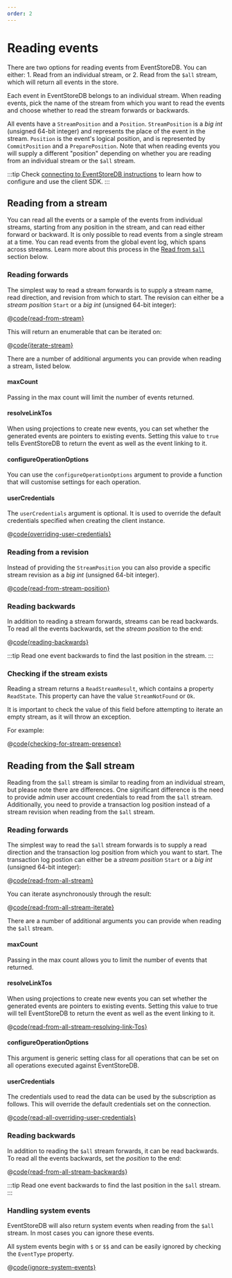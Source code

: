 ```yaml
---
order: 2
---
```


# Reading events

There are two options for reading events from EventStoreDB. You can either: 
    1. Read from an individual stream, or 
    2. Read from the `$all` stream, which will return all events in the store.

Each event in EventStoreDB belongs to an individual stream. When reading events, pick the name of the stream from which you want to read the events and choose whether to read the stream forwards or backwards. 

All events have a `StreamPosition` and a `Position`.  `StreamPosition` is a *big int* (unsigned 64-bit integer) and represents the place of the event in the stream. `Position` is the event's logical position, and is represented by `CommitPosition` and a `PreparePosition`. Note that when reading events you will supply a different "position" depending on whether you are reading from an individual stream or the `$all` stream.

:::tip
Check [connecting to EventStoreDB instructions](./README.md#required-packages) to learn how to configure and use the client SDK.
:::

## Reading from a stream

You can read all the events or a sample of the events from individual streams, starting from any position in the stream, and can read either forward or backward. It is only possible to read events from a single stream at a time. You can read events from the global event log, which spans across streams. Learn more about this process in the [Read from `$all`](#reading-from-the-all-stream) section below.

### Reading forwards

The simplest way to read a stream forwards is to supply a stream name, read direction, and revision from which to start. The revision can either be a *stream position* `Start` or a *big int* (unsigned 64-bit integer):

@[code{read-from-stream}](@grpc:reading_events.py;reading-events.js;reading-events.ts;reading_events/ReadingEvents.java;reading-events/Program.cs;readingEvents.go;reading_events.rs)

This will return an enumerable that can be iterated on:

@[code{iterate-stream}](@grpc:reading_events.py;reading-events.js;reading-events.ts;reading_events/ReadingEvents.java;reading-events/Program.cs;readingEvents.go;reading_events.rs)

There are a number of additional arguments you can provide when reading a stream, listed below.

#### maxCount

Passing in the max count will limit the number of events returned.

#### resolveLinkTos

When using projections to create new events, you can set whether the generated events are pointers to existing events. Setting this value to `true` tells EventStoreDB to return the event as well as the event linking to it.

#### configureOperationOptions

You can use the `configureOperationOptions` argument to provide a function that will customise settings for each operation.

#### userCredentials

The `userCredentials` argument is optional. It is used to override the default credentials specified when creating the client instance.

@[code{overriding-user-credentials}](@grpc:reading_events.py;reading-events.js;reading-events.ts;reading_events/ReadingEvents.java;reading-events/Program.cs;readingEvents.go;reading_events.rs)

### Reading from a revision

Instead of providing the `StreamPosition` you can also provide a specific stream revision as a *big int* (unsigned 64-bit integer).

@[code{read-from-stream-position}](@grpc:reading_events.py;reading-events.js;reading-events.ts;reading_events/ReadingEvents.java;reading-events/Program.cs;readingEvents.go;reading_events.rs)

### Reading backwards

In addition to reading a stream forwards, streams can be read backwards. To read all the events backwards, set the *stream position* to the end:

@[code{reading-backwards}](@grpc:reading_events.py;reading-events.js;reading-events.ts;reading_events/ReadingEvents.java;reading-events/Program.cs;readingEvents.go;reading_events.rs)

:::tip
Read one event backwards to find the last position in the stream.
:::

### Checking if the stream exists

Reading a stream returns a `ReadStreamResult`, which contains a property `ReadState`. This property can have the value `StreamNotFound` or `Ok`.

It is important to check the value of this field before attempting to iterate an empty stream, as it will throw an exception. 

For example:

@[code{checking-for-stream-presence}](@grpc:reading_events.py;reading-events.js;reading-events.ts;reading_events/ReadingEvents.java;reading-events/Program.cs;readingEvents.go;reading_events.rs)

## Reading from the $all stream

Reading from the `$all` stream is similar to reading from an individual stream, but please note there are differences. One significant difference is the need to provide admin user account credentials to read from the `$all` stream.  Additionally, you need to provide a transaction log position instead of a stream revision when reading from the `$all` stream.

### Reading forwards

The simplest way to read the `$all` stream forwards is to supply a read direction and the transaction log position from which you want to start. The transaction log postion can either be a *stream position* `Start` or a *big int* (unsigned 64-bit integer):

@[code{read-from-all-stream}](@grpc:reading_events.py;reading-events.js;reading-events.ts;reading_events/ReadingEvents.java;reading-events/Program.cs;readingEvents.go;reading_events.rs)

You can iterate asynchronously through the result:

@[code{read-from-all-stream-iterate}](@grpc:reading_events.py;reading-events.js;reading-events.ts;reading_events/ReadingEvents.java;reading-events/Program.cs;readingEvents.go;reading_events.rs)

There are a number of additional arguments you can provide when reading the `$all` stream.

#### maxCount

Passing in the max count allows you to limit the number of events that returned.

#### resolveLinkTos

When using projections to create new events you can set whether the generated events are pointers to existing events. Setting this value to true will tell EventStoreDB to return the event as well as the event linking to it.

@[code{read-from-all-stream-resolving-link-Tos}](@grpc:reading_events.py;reading-events.js;reading-events.ts;reading_events/ReadingEvents.java;reading-events/Program.cs;readingEvents.go;reading_events.rs)

#### configureOperationOptions

This argument is generic setting class for all operations that can be set on all operations executed against EventStoreDB.

#### userCredentials
The credentials used to read the data can be used by the subscription as follows. This will override the default credentials set on the connection.

@[code{read-all-overriding-user-credentials}](@grpc:reading_events.py;reading-events.js;reading-events.ts;reading_events/ReadingEvents.java;reading-events/Program.cs;readingEvents.go;reading_events.rs)

### Reading backwards

In addition to reading the `$all` stream forwards, it can be read backwards. To read all the events backwards, set the *position* to the end:

@[code{read-from-all-stream-backwards}](@grpc:reading_events.py;reading-events.js;reading-events.ts;reading_events/ReadingEvents.java;reading-events/Program.cs;readingEvents.go;reading_events.rs)

:::tip
Read one event backwards to find the last position in the `$all` stream.
:::

### Handling system events

EventStoreDB will also return system events when reading from the `$all` stream. In most cases you can ignore these events.

All system events begin with `$` or `$$` and can be easily ignored by checking the `EventType` property.

@[code{ignore-system-events}](@grpc:reading_events.py;reading-events.js;reading-events.ts;reading_events/ReadingEvents.java;reading-events/Program.cs;readingEvents.go;reading_events.rs)

